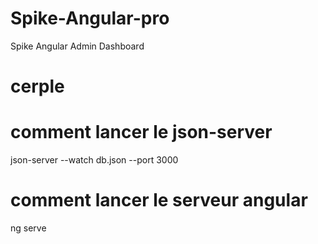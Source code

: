 # Spike-Angular-pro
Spike Angular Admin Dashboard
# cerple

# comment lancer le json-server
json-server --watch db.json --port 3000

# comment lancer le serveur angular
ng serve

